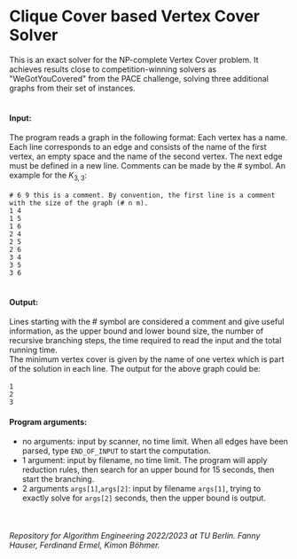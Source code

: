 # Clique Cover based Vertex Cover Solver


This is an exact solver for the NP-complete Vertex Cover problem. It achieves results close to competition-winning solvers as "WeGotYouCovered" from the PACE challenge, solving three additional graphs from their set of instances.</br></br>

#### Input:</br>

The program reads a graph in the following format: Each vertex has a name. Each line corresponds to an edge and consists of the name of the first vertex, an empty space and the name of the second vertex. The next edge must be defined in a new line. Comments can be made by the # symbol. An example for the $K_{3,3}$: </br></br>
`# 6 9 this is a comment. By convention, the first line is a comment with the size of the graph (# n m).`
</br>`1 4`
</br>`1 5`
</br>`1 6`
</br>`2 4`
</br>`2 5`
</br>`2 6`
</br>`3 4`
</br>`3 5`
</br>`3 6`</br></br>

#### Output:
Lines starting with the # symbol are considered a comment and give useful information, as the upper bound and lower bound size, the number of recursive branching steps, the time required to read the input and the total running time.</br>
The minimum vertex cover is given by the name of one vertex which is part of the solution in each line. The output for the above graph could be:</br>
</br>`1`</br>`2`</br>`3`

#### Program arguments:

* no arguments: input by scanner, no time limit. When all edges have been parsed, type `END_OF_INPUT` to start the computation.
* 1 argument: input by filename, no time limit. The program will apply reduction rules, then search for an upper bound for 15 seconds, then start the branching.
* 2 arguments `args[1]`,`args[2]`: input by filename `args[1]`, trying to exactly solve for `args[2]` seconds, then the upper bound is output.
</br>

###### Repository for Algorithm Engineering 2022/2023 at TU Berlin. Fanny Hauser, Ferdinand Ermel, Kimon Böhmer.

